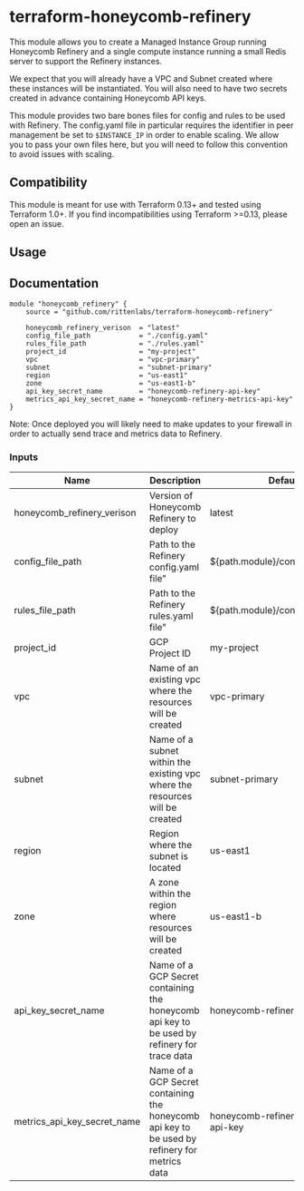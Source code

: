 # terraform-honeycomb-refinery

This module allows you to create a Managed Instance Group running Honeycomb Refinery and a single compute instance running a small Redis server to support the Refinery instances.

We expect that you will already have a VPC and Subnet created where these instances will be instantiated. You will also need to have two secrets created in advance containing Honeycomb API keys.

This module provides two bare bones files for config and rules to be used with Refinery. The config.yaml file in particular requires the identifier in peer management be set to `$INSTANCE_IP` in order to enable scaling. We allow you to pass your own files here, but you will need to follow this convention to avoid issues with scaling.

## Compatibility

This module is meant for use with Terraform 0.13+ and tested using Terraform 1.0+. If you find incompatibilities using Terraform >=0.13, please open an issue.

## Usage

## Documentation

```hcl
module "honeycomb_refinery" {
    source = "github.com/rittenlabs/terraform-honeycomb-refinery"

    honeycomb_refinery_verison  = "latest"
    config_file_path            = "./config.yaml"
    rules_file_path             = "./rules.yaml"
    project_id                  = "my-project"
    vpc                         = "vpc-primary"
    subnet                      = "subnet-primary"
    region                      = "us-east1"
    zone                        = "us-east1-b"
    api_key_secret_name         = "honeycomb-refinery-api-key"
    metrics_api_key_secret_name = "honeycomb-refinery-metrics-api-key"
}

```

Note: Once deployed you will likely need to make updates to your firewall in order to actually send trace and metrics data to Refinery.

### Inputs

| Name                        | Description                                                                                   | Default                            | Required |
| --------------------------- | --------------------------------------------------------------------------------------------- | ---------------------------------- | -------- |
| honeycomb_refinery_verison  | Version of Honeycomb Refinery to deploy                                                       | latest                             | yes      |
| config_file_path            | Path to the Refinery config.yaml file"                                                        | ${path.module}/config/config.yaml  | no       |
| rules_file_path             | Path to the Refinery rules.yaml file"                                                         | ${path.module}/config/rules.yaml   | no       |
| project_id                  | GCP Project ID                                                                                | my-project                         | yes      |
| vpc                         | Name of an existing vpc where the resources will be created                                   | vpc-primary                        | yes      |
| subnet                      | Name of a subnet within the existing vpc where the resources will be created                  | subnet-primary                     | yes      |
| region                      | Region where the subnet is located                                                            | us-east1                           | yes      |
| zone                        | A zone within the region where resources will be created                                      | us-east1-b                         | yes      |
| api_key_secret_name         | Name of a GCP Secret containing the honeycomb api key to be used by refinery for trace data   | honeycomb-refinery-api-key         | yes      |
| metrics_api_key_secret_name | Name of a GCP Secret containing the honeycomb api key to be used by refinery for metrics data | honeycomb-refinery-metrics-api-key | yes      |
